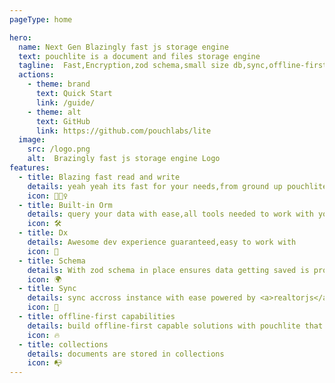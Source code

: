 ```yaml
---
pageType: home

hero:
  name: Next Gen Blazingly fast js storage engine
  text: pouchlite is a document and files storage engine
  tagline:  Fast,Encryption,zod schema,small size db,sync,offline-first,ttl
  actions:
    - theme: brand
      text: Quick Start
      link: /guide/
    - theme: alt
      text: GitHub
      link: https://github.com/pouchlabs/lite
  image:
    src: /logo.png
    alt:  Brazingly fast js storage engine Logo
features:
  - title: Blazing fast read and write
    details: yeah yeah its fast for your needs,from ground up pouchlite is optimized to be fast,query operations are called from memory not file system.
    icon: 🏃🏻‍♀️
  - title: Built-in Orm
    details: query your data with ease,all tools needed to work with your data are readily available
    icon: 🛠
  - title: Dx
    details: Awesome dev experience guaranteed,easy to work with
    icon: 🎨
  - title: Schema
    details: With zod schema in place ensures data getting saved is properly stored and retrieved
    icon: 🌍
  - title: Sync
    details: sync accross instance with ease powered by <a>realtorjs</a>
    icon: 🌈
  - title: offline-first capabilities
    details: build offline-first capable solutions with pouchlite that are fast and secure
    icon: 🔥
  - title: collections
    details: documents are stored in collections
    icon: 📭
---
```

